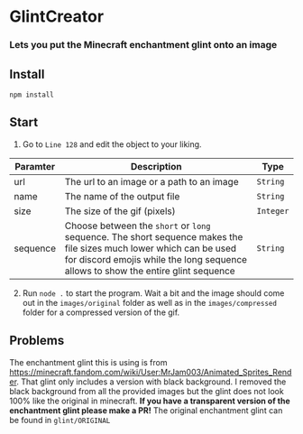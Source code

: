 # GlintCreator

### Lets you put the Minecraft enchantment glint onto an image

## Install

    npm install

## Start

1. Go to `Line 128` and edit the object to your liking.

| Paramter | Description                                                                                                                                                                                             | Type      |
| -------- | ------------------------------------------------------------------------------------------------------------------------------------------------------------------------------------------------------- | --------- |
| url      | The url to an image or a path to an image                                                                                                                                                               | `String`  |
| name     | The name of the output file                                                                                                                                                                             | `String`  |
| size     | The size of the gif (pixels)                                                                                                                                                                            | `Integer` |
| sequence | Choose between the `short` or `long` sequence. The short sequence makes the file sizes much lower which can be used for discord emojis while the long sequence allows to show the entire glint sequence | `String`  |

2. Run `node .` to start the program. Wait a bit and the image should come out in the `images/original` folder as well as in the `images/compressed` folder for a compressed version of the gif.

## Problems

The enchantment glint this is using is from https://minecraft.fandom.com/wiki/User:MrJam003/Animated_Sprites_Render. That glint only includes a version with black background. I removed the black background from all the provided images but the glint does not look 100% like the original in minecraft.
**If you have a transparent version of the enchantment glint please make a PR!** The original enchantment glint can be found in `glint/ORIGINAL`
